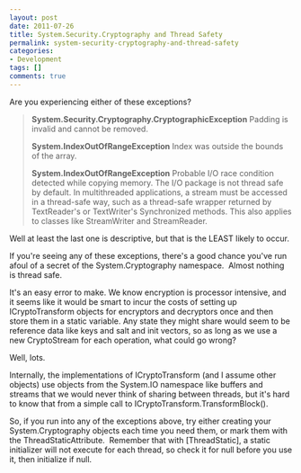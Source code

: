 ```yaml
---
layout: post
date: 2011-07-26
title: System.Security.Cryptography and Thread Safety
permalink: system-security-cryptography-and-thread-safety
categories:
- Development
tags: []
comments: true
---
```

Are you experiencing either of these exceptions?

> **System.Security.Cryptography.CryptographicException**
>  Padding is invalid and cannot be removed.
>
> **System.IndexOutOfRangeException**
>  Index was outside the bounds of the array.
>
> **System.IndexOutOfRangeException**
>  Probable I/O race condition detected while copying memory. The I/O package is not thread safe by default. In multithreaded applications, a stream must be accessed in a thread-safe way, such as a thread-safe wrapper returned by TextReader's or TextWriter's Synchronized methods. This also applies to classes like StreamWriter and StreamReader.

 Well at least the last one is descriptive, but that is the LEAST likely to occur.

If you're seeing any of these exceptions, there's a good chance you've run afoul of a secret of the System.Cryptography namespace.  Almost nothing is thread safe.

It's an easy error to make. We know encryption is processor intensive, and it seems like it would be smart to incur the costs of setting up ICryptoTransform objects for encryptors and decryptors once and then store them in a static variable. Any state they might share would seem to be reference data like keys and salt and init vectors, so as long as we use a new CryptoStream for each operation, what could go wrong?

Well, lots.

Internally, the implementations of ICryptoTransform (and I assume other objects) use objects from the System.IO namespace like buffers and streams that we would never think of sharing between threads, but it's hard to know that from a simple call to ICryptoTransform.TransformBlock().

So, if you run into any of the exceptions above, try either creating your System.Cryptography objects each time you need them, or mark them with the ThreadStaticAttribute.  Remember that with [ThreadStatic], a static initializer will not execute for each thread, so check it for null before you use it, then initialize if null.

